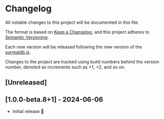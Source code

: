 # Changelog

All notable changes to this project will be documented in this file.

The format is based on [Keep a Changelog](https://keepachangelog.com/en/1.0.0/),
and this project adheres to [Semantic Versioning](https://semver.org/spec/v2.0.0.html).

Each new version will be released following the new version of the [surrealdb.js](https://github.com/surrealdb/surrealdb.js).

Changes to the project are tracked using build numbers behind the version number, denoted as increments such as +1, +2, and so on.

## [Unreleased]

## [1.0.0-beta.8+1] - 2024-06-06

- Initial release 🎉
